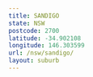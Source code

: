 ```yaml
---
title: SANDIGO
state: NSW
postcode: 2700
latitude: -34.902108
longitude: 146.303599
url: /nsw/sandigo/
layout: suburb
---
```


